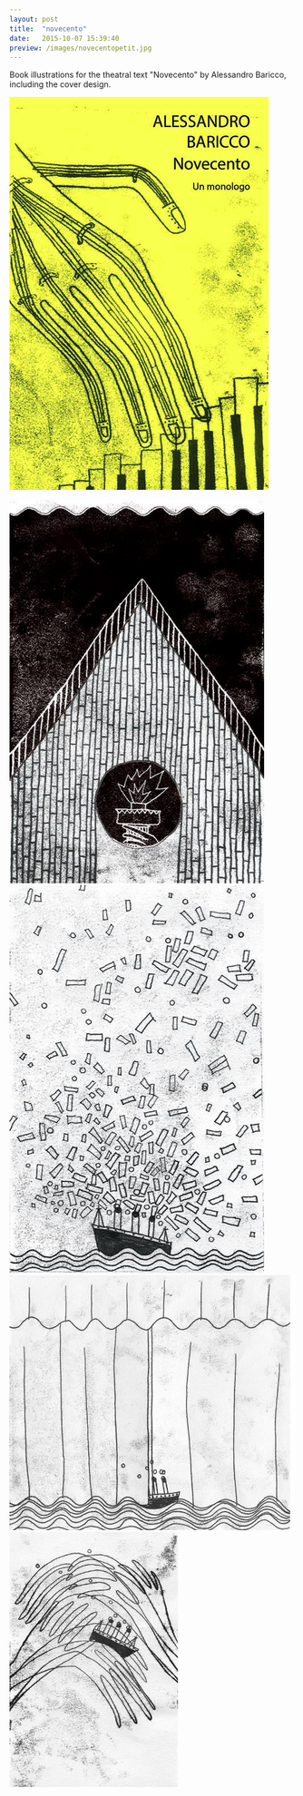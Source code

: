 ```yaml
---
layout: post
title:  "novecento"
date:   2015-10-07 15:39:40
preview: /images/novecentopetit.jpg
---
```


Book illustrations for the theatral text "Novecento" by Alessandro Baricco, including the cover design.


![Picture 1](/images/novecento1.jpg)


<div class="row">


  <div class="column">
 <img src="/images/novecento2.jpg" alt="drawing">
  </div>

  <div class="column">
 <img src="/images/novecento4.jpg" alt="drawing">
  </div>
  </div>

  <div class="row">


   <div class="column-66">
    <img src="/images/novecento3.jpg" alt="drawing" height="450">
</div>

  <div class="column-34"> <img src="/images/novecento5.jpg" alt="drawing" height="450">
    </div>
      </div>
